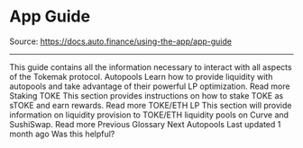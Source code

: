 # App Guide

Source: https://docs.auto.finance/using-the-app/app-guide

---

This guide contains all the information necessary to interact with all aspects of the Tokemak protocol.
Autopools
Learn how to provide liquidity with autopools and take advantage of their powerful LP optimization.
Read more
Staking TOKE
This section provides instructions on how to stake TOKE as sTOKE and earn rewards.
Read more
TOKE/ETH LP
This section will provide information on liquidity provision to TOKE/ETH liquidity pools on Curve and SushiSwap.
Read more
Previous
Glossary
Next
Autopools
Last updated
1 month ago
Was this helpful?